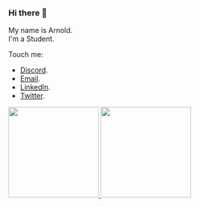 ### Hi there 👋

<!-- **AprilArn/AprilArn** is a ✨ _special_ ✨ repository because its `README.md` (this file) appears on your GitHub profile. -->
My name is Arnold.<br>
I'm a Student.<br>

Touch me:
- [Discord](599247125318205440).
- [Email](urjelarnoldb@gmail.com).
- [LinkedIn](https://www.linkedin.com/in/april-arn-628ab02a4/).
- [Twitter](https://twitter.com/AprilArn_).

<p align="left">
<a href="https://github.com/penuliscode">
  <img height="180em" src="https://github-readme-stats-eight-theta.vercel.app/api?username=AprilArn&show_icons=true&theme=algolia&include_all_commits=true&count_private=true"/>
  <img height="180em" src="https://github-readme-stats-eight-theta.vercel.app/api/top-langs/?username=AprilArn&layout=compact&theme=algolia"/>
</a>
</p>

